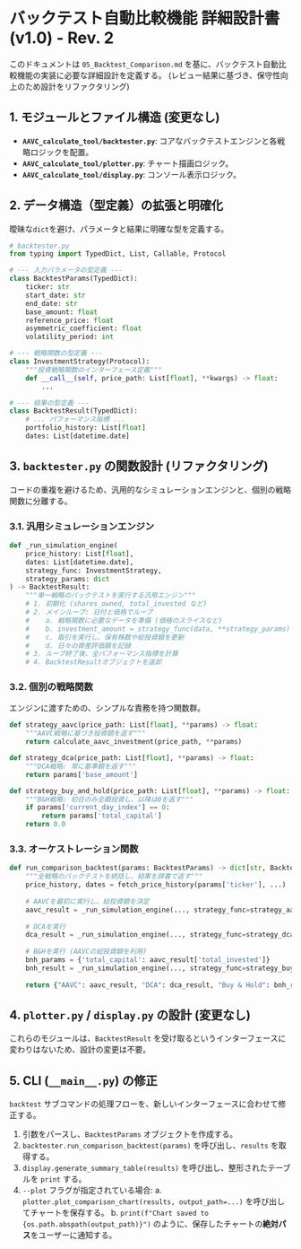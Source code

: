 # バックテスト自動比較機能 詳細設計書 (v1.0) - Rev. 2

このドキュメントは `05_Backtest_Comparison.md` を基に、バックテスト自動比較機能の実装に必要な詳細設計を定義する。
(レビュー結果に基づき、保守性向上のため設計をリファクタリング)

## 1. モジュールとファイル構造 (変更なし)

- **`AAVC_calculate_tool/backtester.py`**: コアなバックテストエンジンと各戦略ロジックを配置。
- **`AAVC_calculate_tool/plotter.py`**: チャート描画ロジック。
- **`AAVC_calculate_tool/display.py`**: コンソール表示ロジック。

## 2. データ構造（型定義）の拡張と明確化

曖昧な`dict`を避け、パラメータと結果に明確な型を定義する。

```python
# backtester.py
from typing import TypedDict, List, Callable, Protocol

# --- 入力パラメータの型定義 ---
class BacktestParams(TypedDict):
    ticker: str
    start_date: str
    end_date: str
    base_amount: float
    reference_price: float
    asymmetric_coefficient: float
    volatility_period: int

# --- 戦略関数の型定義 ---
class InvestmentStrategy(Protocol):
    """投資戦略関数のインターフェース定義"""
    def __call__(self, price_path: List[float], **kwargs) -> float:
        ...

# --- 結果の型定義 ---
class BacktestResult(TypedDict):
    # ... パフォーマンス指標 ...
    portfolio_history: List[float]
    dates: List[datetime.date]
```

## 3. `backtester.py` の関数設計 (リファクタリング)

コードの重複を避けるため、汎用的なシミュレーションエンジンと、個別の戦略関数に分離する。

### 3.1. 汎用シミュレーションエンジン

```python
def _run_simulation_engine(
    price_history: List[float],
    dates: List[datetime.date],
    strategy_func: InvestmentStrategy,
    strategy_params: dict
) -> BacktestResult:
    """単一戦略のバックテストを実行する汎用エンジン"""
    # 1. 初期化 (shares_owned, total_invested など)
    # 2. メインループ: 日付と価格でループ
    #    a. 戦略関数に必要なデータを準備 (価格のスライスなど)
    #    b. investment_amount = strategy_func(data, **strategy_params)
    #    c. 取引を実行し、保有株数や総投資額を更新
    #    d. 日々の資産評価額を記録
    # 3. ループ終了後、全パフォーマンス指標を計算
    # 4. BacktestResultオブジェクトを返却
```

### 3.2. 個別の戦略関数

エンジンに渡すための、シンプルな責務を持つ関数群。

```python
def strategy_aavc(price_path: List[float], **params) -> float:
    """AAVC戦略に基づき投資額を返す"""
    return calculate_aavc_investment(price_path, **params)

def strategy_dca(price_path: List[float], **params) -> float:
    """DCA戦略: 常に基準額を返す"""
    return params['base_amount']

def strategy_buy_and_hold(price_path: List[float], **params) -> float:
    """B&H戦略: 初日のみ全額投資し、以降は0を返す"""
    if params['current_day_index'] == 0:
        return params['total_capital']
    return 0.0
```

### 3.3. オーケストレーション関数

```python
def run_comparison_backtest(params: BacktestParams) -> dict[str, BacktestResult]:
    """全戦略のバックテストを統括し、結果を辞書で返す"""
    price_history, dates = fetch_price_history(params['ticker'], ...)
    
    # AAVCを最初に実行し、総投資額を決定
    aavc_result = _run_simulation_engine(..., strategy_func=strategy_aavc, ...)
    
    # DCAを実行
    dca_result = _run_simulation_engine(..., strategy_func=strategy_dca, ...)
    
    # B&Hを実行 (AAVCの総投資額を利用)
    bnh_params = {'total_capital': aavc_result['total_invested']}
    bnh_result = _run_simulation_engine(..., strategy_func=strategy_buy_and_hold, strategy_params=bnh_params)
    
    return {"AAVC": aavc_result, "DCA": dca_result, "Buy & Hold": bnh_result}
```

## 4. `plotter.py` / `display.py` の設計 (変更なし)

これらのモジュールは、`BacktestResult` を受け取るというインターフェースに変わりはないため、設計の変更は不要。

## 5. CLI (`__main__.py`) の修正

`backtest` サブコマンドの処理フローを、新しいインターフェースに合わせて修正する。

1.  引数をパースし、`BacktestParams` オブジェクトを作成する。
2.  `backtester.run_comparison_backtest(params)` を呼び出し、`results` を取得する。
3.  `display.generate_summary_table(results)` を呼び出し、整形されたテーブルを `print` する。
4.  `--plot` フラグが指定されている場合:
    a. `plotter.plot_comparison_chart(results, output_path=...)` を呼び出してチャートを保存する。
    b. `print(f"Chart saved to {os.path.abspath(output_path)}")` のように、保存したチャートの**絶対パス**をユーザーに通知する。
